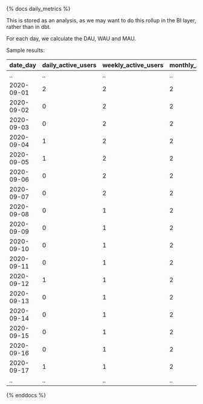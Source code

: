 {% docs daily_metrics %}

This is stored as an analysis, as we may want to do this rollup in the BI layer,
rather than in dbt.

For each day, we calculate the DAU, WAU and MAU.

Sample results:

| date_day   | daily_active_users | weekly_active_users | monthly_active_users |
|------------|--------------------|---------------------|----------------------|
| ..         | ..                 | ..                  | ..                   |
| 2020-09-01 | 2                  | 2                   | 2                    |
| 2020-09-02 | 0                  | 2                   | 2                    |
| 2020-09-03 | 0                  | 2                   | 2                    |
| 2020-09-04 | 1                  | 2                   | 2                    |
| 2020-09-05 | 1                  | 2                   | 2                    |
| 2020-09-06 | 0                  | 2                   | 2                    |
| 2020-09-07 | 0                  | 2                   | 2                    |
| 2020-09-08 | 0                  | 1                   | 2                    |
| 2020-09-09 | 0                  | 1                   | 2                    |
| 2020-09-10 | 0                  | 1                   | 2                    |
| 2020-09-11 | 0                  | 1                   | 2                    |
| 2020-09-12 | 1                  | 1                   | 2                    |
| 2020-09-13 | 0                  | 1                   | 2                    |
| 2020-09-14 | 0                  | 1                   | 2                    |
| 2020-09-15 | 0                  | 1                   | 2                    |
| 2020-09-16 | 0                  | 1                   | 2                    |
| 2020-09-17 | 1                  | 1                   | 2                    |
| ..         | ..                 | ..                  | ..                   |



{% enddocs %}
